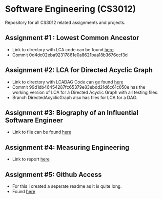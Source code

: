 # Software Engineering (CS3012)
Repository for all CS3012 related assignments and projects.

## Assignment #1 : Lowest Common Ancestor
- Link to directory with LCA code can be found [here](https://github.com/foesa/SoftwareEngineering/tree/master/LCA)
- Commit 0d4dc02eba92317861e0a8621baa18b3676ccf3d

## Assignment #2: LCA for Directed Acyclic Graph
- Link to directory with  LCADAG Code can ge found [here](https://github.com/foesa/SoftwareEngineering/tree/master/LCADAG)
- Commit 99d1db46454287fc65379e83ebdd21d6c61c050e has the working version of LCA for a Directed Acyclic Graph with all testing files.
- Branch  DirectedAcyclicGraph also has files for LCA for a DAG.

## Assignment #3: Biography of an Influential Software Engineer
- Link to file can be found [here](https://github.com/foesa/SoftwareEngineering/blob/master/Biography_%20.docx)

## Assignment #4: Measuring Engineering
-  Link to report [here](https://github.com/foesa/SoftwareEngineering/blob/master/Software%20Engineering%20Essay%20-%20Metrics.docx)

## Assignment #5: Github Access
- For this I created a seperate readme as it is quite long.
- Found [here](https://github.com/foesa/SoftwareEngineering/blob/master/SE_Visualizer/VisualizerREADME.md)
